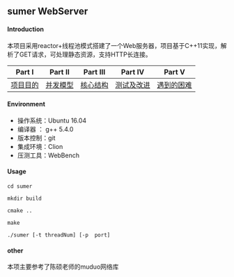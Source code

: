 sumer WebServer
---
#### Introduction
本项目采用reactor+线程池模式搭建了一个Web服务器，项目基于C++11实现，解析了GET请求，可处理静态资源，支持HTTP长连接。

| Part Ⅰ | Part Ⅱ | Part Ⅲ | Part Ⅳ | Part Ⅴ |
| :--------: | :---------: | :---------: | :---------: | :---------: |
| [项目目的](https://github.com/wuxdzju/sumer/blob/fixb/%E9%A1%B9%E7%9B%AE%E7%9B%AE%E7%9A%84.md)|[并发模型](https://github.com/wuxdzju/sumer/blob/fixb/%E5%B9%B6%E5%8F%91%E6%A8%A1%E5%9E%8B.md)|[核心结构](https://github.com/wuxdzju/sumer/blob/fixb/%E6%A0%B8%E5%BF%83%E7%BB%93%E6%9E%84.md) | [测试及改进](https://github.com/wuxdzju/sumer/blob/fixb/%E6%B5%8B%E8%AF%95%E5%8F%8A%E6%94%B9%E8%BF%9B.md) | [遇到的困难](https://github.com/wuxdzju/sumer/blob/fixb/%E9%81%87%E5%88%B0%E7%9A%84%E5%9B%B0%E9%9A%BE.md)

#### Environment
- 操作系统：Ubuntu 16.04
- 编译器 ： g++ 5.4.0
- 版本控制：git
- 集成环境：Clion
- 压测工具：WebBench

#### Usage
```shell
cd sumer

mkdir build

cmake ..

make

./sumer [-t threadNum] [-p  port]
```

#### other
本项主要参考了陈硕老师的muduo网络库



